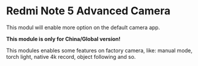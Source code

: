 # Redmi Note 5 Advanced Camera

This modul will enable more option on the default camera app.

**This module is only for China/Global version!**

This modules enables some features on factory camera, like: manual mode, torch light, native 4k record, object following and so.
